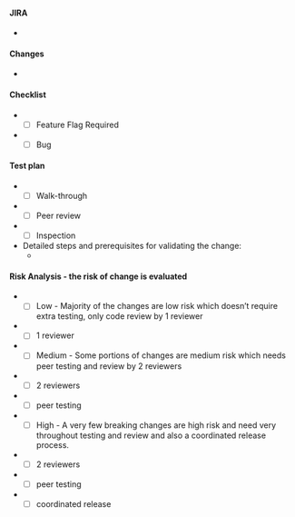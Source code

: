 #### JIRA
- 

#### Changes
-

#### Checklist
- - [ ] Feature Flag Required
- - [ ] Bug

#### Test plan

- - [ ] Walk-through
- - [ ] Peer review
- - [ ] Inspection
- Detailed steps and prerequisites for validating the change:
  - <!-- Replace this with the bullet points about the steps how to execute the test -->

#### Risk Analysis - the risk of change is evaluated

- - [ ] Low - Majority of the changes are low risk which doesn’t require extra testing, only code review by 1 reviewer
- - [ ] 1 reviewer
- - [ ] Medium - Some portions of changes are medium risk which needs peer testing and review by 2 reviewers
- - [ ] 2 reviewers
- - [ ] peer testing
- - [ ] High - A very few breaking changes are high risk and need very throughout testing and review and also a coordinated release process.
- - [ ] 2 reviewers
- - [ ] peer testing
- - [ ] coordinated release